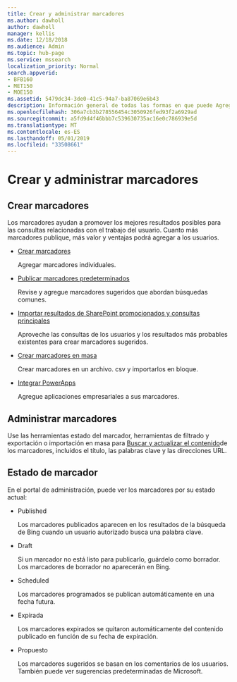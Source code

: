 ```yaml
---
title: Crear y administrar marcadores
ms.author: dawholl
author: dawholl
manager: kellis
ms.date: 12/18/2018
ms.audience: Admin
ms.topic: hub-page
ms.service: mssearch
localization_priority: Normal
search.appverid:
- BFB160
- MET150
- MOE150
ms.assetid: 5479dc34-3de0-41c5-94a7-ba87069e6b43
description: Información general de todas las formas en que puede Agregar y crear marcadores para los resultados de trabajo de Microsoft Search
ms.openlocfilehash: 306a7cb3b278556454c3050926fed93f2a6929ad
ms.sourcegitcommit: a5fd9d4f46bbb7c539630735ac16e0c786939e5d
ms.translationtype: MT
ms.contentlocale: es-ES
ms.lasthandoff: 05/01/2019
ms.locfileid: "33508661"
---
```

# <a name="create-and-manage-bookmarks"></a>Crear y administrar marcadores

## <a name="create-bookmarks"></a>Crear marcadores

Los marcadores ayudan a promover los mejores resultados posibles para las consultas relacionadas con el trabajo del usuario. Cuanto más marcadores publique, más valor y ventajas podrá agregar a los usuarios.
  
- [Crear marcadores](create-bookmarks.md)
    
    Agregar marcadores individuales.
    
- [Publicar marcadores predeterminados](publish-default-bookmarks.md)
    
    Revise y agregue marcadores sugeridos que abordan búsquedas comunes.
    
- [Importar resultados de SharePoint promocionados y consultas principales](import-sharepoint-promoted-results-and-top-queries.md)
    
    Aproveche las consultas de los usuarios y los resultados más probables existentes para crear marcadores sugeridos.
    
- [Crear marcadores en masa](bulk-create-bookmarks.md)
    
    Crear marcadores en un archivo. csv y importarlos en bloque.
    
- [Integrar PowerApps](integrate-powerapps.md)
    
    Agregue aplicaciones empresariales a sus marcadores.
    
## <a name="manage-bookmarks"></a>Administrar marcadores

Use las herramientas estado del marcador, herramientas de filtrado y exportación o importación en masa para [Buscar y actualizar el contenido](manage-bookmarks.md)de los marcadores, incluidos el título, las palabras clave y las direcciones URL.
  
## <a name="bookmark-status"></a>Estado de marcador

En el portal de administración, puede ver los marcadores por su estado actual:
  
- Published
    
    Los marcadores publicados aparecen en los resultados de la búsqueda de Bing cuando un usuario autorizado busca una palabra clave.
    
- Draft
    
    Si un marcador no está listo para publicarlo, guárdelo como borrador. Los marcadores de borrador no aparecerán en Bing.
    
- Scheduled
    
    Los marcadores programados se publican automáticamente en una fecha futura.
    
- Expirada
    
    Los marcadores expirados se quitaron automáticamente del contenido publicado en función de su fecha de expiración.
    
- Propuesto
    
    Los marcadores sugeridos se basan en los comentarios de los usuarios. También puede ver sugerencias predeterminadas de Microsoft.

  

